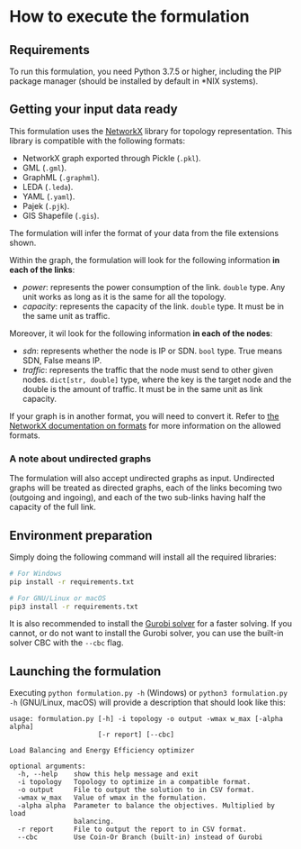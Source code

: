 # How to execute the formulation

## Requirements

To run this formulation, you need Python 3.7.5 or higher, including the PIP package manager (should be installed by default in *NIX systems).

## Getting your input data ready

This formulation uses the [NetworkX](https://networkx.org/) library for topology representation. This library is compatible with the following formats:

- NetworkX graph exported through Pickle (`.pkl`).
- GML (`.gml`).
- GraphML (`.graphml`).
- LEDA (`.leda`).
- YAML (`.yaml`).
- Pajek (`.pjk`).
- GIS Shapefile (`.gis`).

The formulation will infer the format of your data from the file extensions shown.

Within the graph, the formulation will look for the following information **in each of the links**:

- _power_: represents the power consumption of the link. `double` type. Any unit works as long as it is the same for all the topology.
- _capacity_: represents the capacity of the link. `double` type. It must be in the same unit as traffic.

Moreover, it wil look for the following information **in each of the nodes**:

- _sdn_: represents whether the node is IP or SDN. `bool` type. True means SDN, False means IP.
- _traffic_: represents the traffic that the node must send to other given nodes. `dict[str, double]` type, where the key is the target node and the double is the amount of traffic. It must be in the same unit as link capacity.

If your graph is in another format, you will need to convert it. Refer to [the NetworkX documentation on formats](https://networkx.org/documentation/stable/reference/readwrite/index.html) for more information on the allowed formats.

### A note about undirected graphs

The formulation will also accept undirected graphs as input. Undirected graphs will be treated as directed graphs, each of the links becoming two (outgoing and ingoing), and each of the two sub-links having half the capacity of the full link.

## Environment preparation

Simply doing the following command will install all the required libraries:

```bash
# For Windows
pip install -r requirements.txt

# For GNU/Linux or macOS
pip3 install -r requirements.txt
```

It is also recommended to install the [Gurobi solver](http://gurobi.com) for a faster solving. If you cannot, or do not want to install the Gurobi solver, you can use the built-in solver CBC with the `--cbc` flag.

## Launching the formulation

Executing `python formulation.py -h` (Windows) or `python3 formulation.py -h` (GNU/Linux, macOS) will provide a description that should look like this:

```
usage: formulation.py [-h] -i topology -o output -wmax w_max [-alpha alpha]
                      [-r report] [--cbc]

Load Balancing and Energy Efficiency optimizer

optional arguments:
  -h, --help    show this help message and exit
  -i topology   Topology to optimize in a compatible format.
  -o output     File to output the solution to in CSV format.
  -wmax w_max   Value of wmax in the formulation.
  -alpha alpha  Parameter to balance the objectives. Multiplied by load
                balancing.
  -r report     File to output the report to in CSV format.
  --cbc         Use Coin-Or Branch (built-in) instead of Gurobi
```

